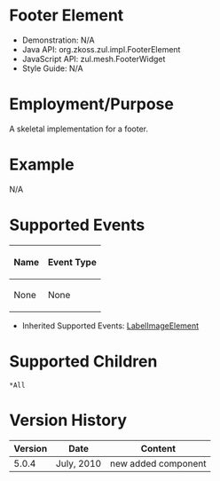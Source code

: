 # Footer Element

- Demonstration: N/A
- Java API: <javadoc>org.zkoss.zul.impl.FooterElement</javadoc>
- JavaScript API:
  <javadoc directory="jsdoc">zul.mesh.FooterWidget</javadoc>
- Style Guide: N/A

# Employment/Purpose

A skeletal implementation for a footer.

# Example

N/A

# Supported Events

<table>
<thead>
<tr class="header">
<th><center>
<p>Name</p>
</center></th>
<th><center>
<p>Event Type</p>
</center></th>
</tr>
</thead>
<tbody>
<tr class="odd">
<td><p>None</p></td>
<td><p>None</p></td>
</tr>
</tbody>
</table>

- Inherited Supported Events: [
  LabelImageElement](ZK_Component_Reference/Base_Components/LabelImageElement#Supported_Events)

# Supported Children

`*All`

# Version History

| Version | Date       | Content             |
|---------|------------|---------------------|
| 5.0.4   | July, 2010 | new added component |
